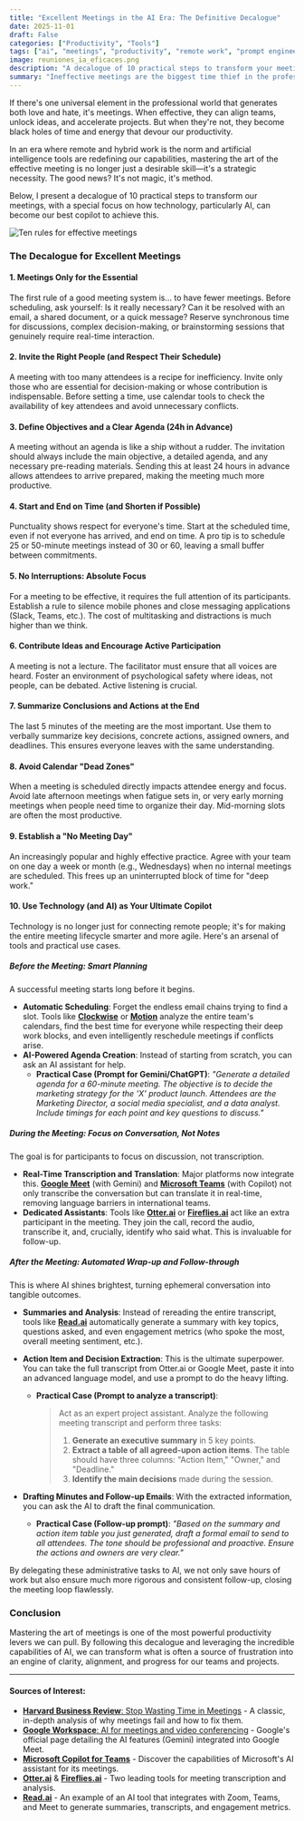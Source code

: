 ```yaml
---
title: "Excellent Meetings in the AI Era: The Definitive Decalogue"
date: 2025-11-01
draft: False
categories: ["Productivity", "Tools"]
tags: ["ai", "meetings", "productivity", "remote work", "prompt engineering", "best practices"]
image: reuniones_ia_eficaces.png
description: "A decalogue of 10 practical steps to transform your meetings, making them shorter, more effective, and agile, with a special focus on how AI can be your best ally."
summary: "Ineffective meetings are the biggest time thief in the professional world. Here are 10 rules to regain control, from only inviting key people to using AI as your personal assistant for minutes, summaries, and action tracking."
---
```


If there's one universal element in the professional world that generates both love and hate, it's meetings. When effective, they can align teams, unlock ideas, and accelerate projects. But when they're not, they become black holes of time and energy that devour our productivity.

In an era where remote and hybrid work is the norm and artificial intelligence tools are redefining our capabilities, mastering the art of the effective meeting is no longer just a desirable skill—it's a strategic necessity. The good news? It's not magic, it's method.

Below, I present a decalogue of 10 practical steps to transform our meetings, with a special focus on how technology, particularly AI, can become our best copilot to achieve this.

![Ten rules for effective meetings](ten_rules_effective_meetings.png)

### The Decalogue for Excellent Meetings

#### 1. Meetings Only for the Essential
The first rule of a good meeting system is... to have fewer meetings. Before scheduling, ask yourself: Is it really necessary? Can it be resolved with an email, a shared document, or a quick message? Reserve synchronous time for discussions, complex decision-making, or brainstorming sessions that genuinely require real-time interaction.

#### 2. Invite the Right People (and Respect Their Schedule)
A meeting with too many attendees is a recipe for inefficiency. Invite only those who are essential for decision-making or whose contribution is indispensable. Before setting a time, use calendar tools to check the availability of key attendees and avoid unnecessary conflicts.

#### 3. Define Objectives and a Clear Agenda (24h in Advance)
A meeting without an agenda is like a ship without a rudder. The invitation should always include the main objective, a detailed agenda, and any necessary pre-reading materials. Sending this at least 24 hours in advance allows attendees to arrive prepared, making the meeting much more productive.

#### 4. Start and End on Time (and Shorten if Possible)
Punctuality shows respect for everyone's time. Start at the scheduled time, even if not everyone has arrived, and end on time. A pro tip is to schedule 25 or 50-minute meetings instead of 30 or 60, leaving a small buffer between commitments.

#### 5. No Interruptions: Absolute Focus
For a meeting to be effective, it requires the full attention of its participants. Establish a rule to silence mobile phones and close messaging applications (Slack, Teams, etc.). The cost of multitasking and distractions is much higher than we think.

#### 6. Contribute Ideas and Encourage Active Participation
A meeting is not a lecture. The facilitator must ensure that all voices are heard. Foster an environment of psychological safety where ideas, not people, can be debated. Active listening is crucial.

#### 7. Summarize Conclusions and Actions at the End
The last 5 minutes of the meeting are the most important. Use them to verbally summarize key decisions, concrete actions, assigned owners, and deadlines. This ensures everyone leaves with the same understanding.

#### 8. Avoid Calendar "Dead Zones"
When a meeting is scheduled directly impacts attendee energy and focus. Avoid late afternoon meetings when fatigue sets in, or very early morning meetings when people need time to organize their day. Mid-morning slots are often the most productive.

#### 9. Establish a "No Meeting Day"
An increasingly popular and highly effective practice. Agree with your team on one day a week or month (e.g., Wednesdays) when no internal meetings are scheduled. This frees up an uninterrupted block of time for "deep work."

#### 10. Use Technology (and AI) as Your Ultimate Copilot
Technology is no longer just for connecting remote people; it's for making the entire meeting lifecycle smarter and more agile. Here's an arsenal of tools and practical use cases.

##### Before the Meeting: Smart Planning

A successful meeting starts long before it begins.

* **Automatic Scheduling**: Forget the endless email chains trying to find a slot. Tools like [**Clockwise**](https://www.getclockwise.com/) or [**Motion**](https://www.usemotion.com/) analyze the entire team's calendars, find the best time for everyone while respecting their deep work blocks, and even intelligently reschedule meetings if conflicts arise.
* **AI-Powered Agenda Creation**: Instead of starting from scratch, you can ask an AI assistant for help.
    * **Practical Case (Prompt for Gemini/ChatGPT)**: *"Generate a detailed agenda for a 60-minute meeting. The objective is to decide the marketing strategy for the 'X' product launch. Attendees are the Marketing Director, a social media specialist, and a data analyst. Include timings for each point and key questions to discuss."*

##### During the Meeting: Focus on Conversation, Not Notes

The goal is for participants to focus on discussion, not transcription.

* **Real-Time Transcription and Translation**: Major platforms now integrate this. [**Google Meet**](https://workspace.google.com/intl/en/resources/ai-for-meetings/) (with Gemini) and [**Microsoft Teams**](https://www.microsoft.com/en-us/microsoft-teams/copilot-for-microsoft-365) (with Copilot) not only transcribe the conversation but can translate it in real-time, removing language barriers in international teams.
* **Dedicated Assistants**: Tools like [**Otter.ai**](https://otter.ai/) or [**Fireflies.ai**](https://fireflies.ai/) act like an extra participant in the meeting. They join the call, record the audio, transcribe it, and, crucially, identify who said what. This is invaluable for follow-up.

##### After the Meeting: Automated Wrap-up and Follow-through

This is where AI shines brightest, turning ephemeral conversation into tangible outcomes.

* **Summaries and Analysis**: Instead of rereading the entire transcript, tools like [**Read.ai**](https://www.read.ai/) automatically generate a summary with key topics, questions asked, and even engagement metrics (who spoke the most, overall meeting sentiment, etc.).
* **Action Item and Decision Extraction**: This is the ultimate superpower. You can take the full transcript from Otter.ai or Google Meet, paste it into an advanced language model, and use a prompt to do the heavy lifting.
    * **Practical Case (Prompt to analyze a transcript)**:
        > Act as an expert project assistant. Analyze the following meeting transcript and perform three tasks:
        > 1.  **Generate an executive summary** in 5 key points.
        > 2.  **Extract a table of all agreed-upon action items**. The table should have three columns: "Action Item," "Owner," and "Deadline."
        > 3.  **Identify the main decisions** made during the session.

* **Drafting Minutes and Follow-up Emails**: With the extracted information, you can ask the AI to draft the final communication.
    * **Practical Case (Follow-up prompt)**: *"Based on the summary and action item table you just generated, draft a formal email to send to all attendees. The tone should be professional and proactive. Ensure the actions and owners are very clear."*

By delegating these administrative tasks to AI, we not only save hours of work but also ensure much more rigorous and consistent follow-up, closing the meeting loop flawlessly.

### Conclusion

Mastering the art of meetings is one of the most powerful productivity levers we can pull. By following this decalogue and leveraging the incredible capabilities of AI, we can transform what is often a source of frustration into an engine of clarity, alignment, and progress for our teams and projects.

---

#### Sources of Interest:
* [**Harvard Business Review**: Stop Wasting Time in Meetings](https://hbr.org/2017/07/stop-wasting-time-in-meetings) - A classic, in-depth analysis of why meetings fail and how to fix them.
* [**Google Workspace**: AI for meetings and video conferencing](https://workspace.google.com/intl/en/resources/ai-for-meetings/) - Google's official page detailing the AI features (Gemini) integrated into Google Meet.
* [**Microsoft Copilot for Teams**](https://www.microsoft.com/en-us/microsoft-teams/copilot-for-microsoft-365) - Discover the capabilities of Microsoft's AI assistant for its meetings.
* [**Otter.ai**](https://otter.ai/) & [**Fireflies.ai**](https://fireflies.ai/) - Two leading tools for meeting transcription and analysis.
* [**Read.ai**](https://www.read.ai/) - An example of an AI tool that integrates with Zoom, Teams, and Meet to generate summaries, transcripts, and engagement metrics.